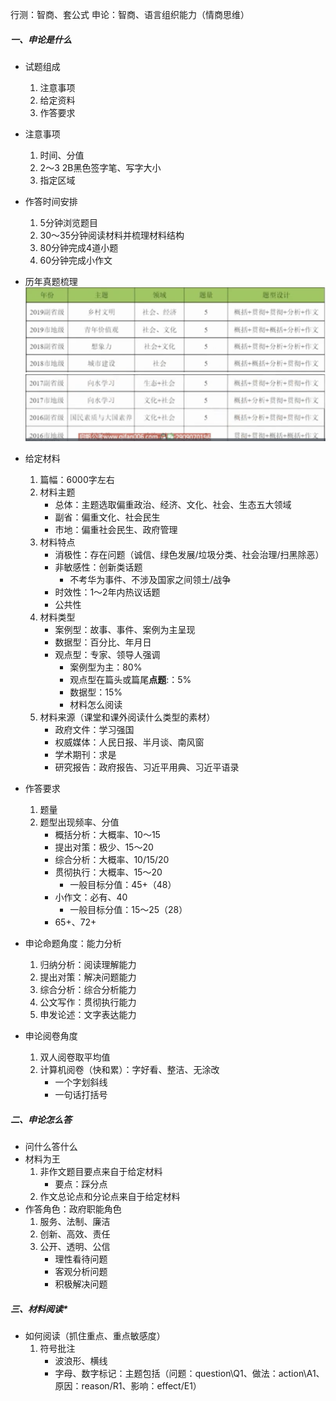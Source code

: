 行测：智商、套公式
申论：智商、语言组织能力（情商思维）
##### 一、申论是什么
- 试题组成
	1. 注意事项
	1. 给定资料
	1. 作答要求

- 注意事项
	1. 时间、分值
	1. 2～3 2B黑色签字笔、写字大小
	1. 指定区域

- 作答时间安排
	1. 5分钟浏览题目
	1. 30～35分钟阅读材料并梳理材料结构
	1. 80分钟完成4道小题
	1. 60分钟完成小作文	

- 历年真题梳理
![](/imgs/2020-12-29上午11.02.45.png)
![](/imgs/2020-12-29上午10.55.42.png)

- 给定材料
	1. 篇幅：6000字左右	
	1. 材料主题
		- 总体：主题选取偏重政治、经济、文化、社会、生态五大领域
		- 副省：偏重文化、社会民生
		- 市地：偏重社会民生、政府管理
	1. 材料特点
		- 消极性：存在问题（诚信、绿色发展/垃圾分类、社会治理/扫黑除恶）
		- 非敏感性：创新类话题
			- 不考华为事件、不涉及国家之间领土/战争
		- 时效性：1～2年内热议话题
		- 公共性
	1. 材料类型
		- 案例型：故事、事件、案例为主呈现
		- 数据型：百分比、年月日
		- 观点型：专家、领导人强调
			- 案例型为主：80%
			- 观点型在篇头或篇尾**点题**:：5%
			- 数据型：15%
			- 材料怎么阅读
	1. 材料来源（课堂和课外阅读什么类型的素材）
		- 政府文件：学习强国
		- 权威媒体：人民日报、半月谈、南风窗
		- 学术期刊：求是
		- 研究报告：政府报告、习近平用典、习近平语录

- 作答要求
	1. 题量
	1. 题型出现频率、分值
		- 概括分析：大概率、10～15
		- 提出对策：极少、15～20
		- 综合分析：大概率、10/15/20
		- 贯彻执行：大概率、15～20
			- 一般目标分值：45+（48）
		- 小作文：必有、40	
			- 一般目标分值：15～25（28）
		- 65+、72+	

- 申论命题角度：能力分析
	1. 归纳分析：阅读理解能力
	1. 提出对策：解决问题能力
	1. 综合分析：综合分析能力
	1. 公文写作：贯彻执行能力
	1. 申发论述：文字表达能力

- 申论阅卷角度
	1. 双人阅卷取平均值
	1. 计算机阅卷（快和累）：字好看、整洁、无涂改
		- 一个字划斜线
		- 一句话打括号

##### 二、申论怎么答
- 问什么答什么
- 材料为王
	1. 非作文题目要点来自于给定材料
		- 要点：踩分点
	1. 作文总论点和分论点来自于给定材料
- 作答角色：政府职能角色
	1. 服务、法制、廉洁	
	1. 创新、高效、责任
	1. 公开、透明、公信
		- 理性看待问题
		- 客观分析问题
		- 积极解决问题

##### 三、材料阅读*
- 如何阅读（抓住重点、重点敏感度）
	1. 符号批注		
		- 波浪形、横线
		- 字母、数字标记：主题包括（问题：question\Q1、做法：action\A1、原因：reason/R1、影响：effect/E1）
		

